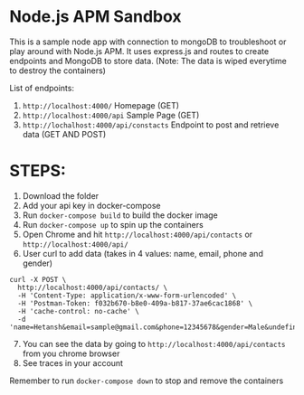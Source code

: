 # Node.js APM Sandbox
This is a sample node app with connection to mongoDB to troubleshoot or play around with Node.js APM.
It uses express.js and routes to create endpoints and MongoDB to store data.
(Note: The data is wiped everytime to destroy the containers)

List of endpoints:
1. `http://localhost:4000/` Homepage (GET)
2. `http://localhost:4000/api` Sample Page (GET)
3. `http://lochalhost:4000/api/constacts` Endpoint to post and retrieve data (GET AND POST)

# STEPS:

1. Download the folder
2. Add your api key in docker-compose
3. Run `docker-compose build` to build the docker image
4. Run `docker-compose up` to spin up the containers
5. Open Chrome and hit `http://localhost:4000/api/contacts` or `http://localhost:4000/api/`
6. User curl to add data (takes in 4 values: name, email, phone and gender)
```
curl -X POST \
  http://localhost:4000/api/contacts/ \
  -H 'Content-Type: application/x-www-form-urlencoded' \
  -H 'Postman-Token: f032b670-b8e0-409a-b817-37ae6cac1868' \
  -H 'cache-control: no-cache' \
  -d 'name=Hetansh&email=sample@gmail.com&phone=12345678&gender=Male&undefined='
 ```
7. You can see the data by going to `http://localhost:4000/api/contacts` from you chrome browser
8. See traces in your account


Remember to run `docker-compose down` to stop and remove the containers
